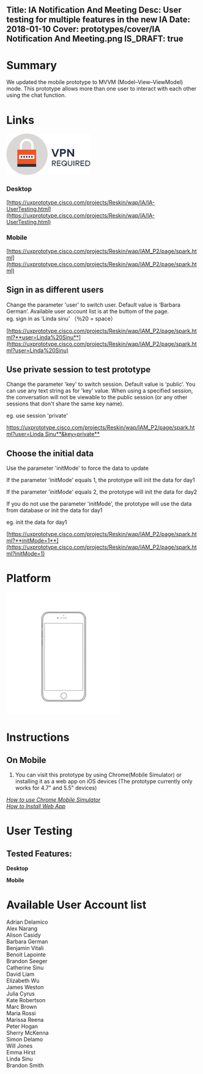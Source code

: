 Title: IA Notification And Meeting
Desc: User testing for multiple features in the new IA
Date: 2018-01-10
Cover: prototypes/cover/IA Notification And Meeting.png
IS_DRAFT: true
---

# Summary

We updated the mobile prototype to MVVM (Model–View–ViewModel) mode. This prototype allows more than one user to interact with each other using the chat function.

# Links
![vpn_required](../../../img_data/prototypes/VPN.svg)

### Desktop 

[https://uxprototype.cisco.com/projects/Reskin/wap/IA/IA-UserTesting.html](https://uxprototype.cisco.com/projects/Reskin/wap/IA/IA-UserTesting.html)

### Mobile

[https://uxprototype.cisco.com/projects/Reskin/wap/IAM_P2/page/spark.html](https://uxprototype.cisco.com/projects/Reskin/wap/IAM_P2/page/spark.html)

## Sign in as different users

Change the parameter 'user' to switch user. Default value is ‘Barbara German’. Available user account list is at the buttom of the page.  
eg. sign in as ‘Linda sinu’ （％20 = space）

[https://uxprototype.cisco.com/projects/Reskin/wap/IAM_P2/page/spark.html?**user=Linda%20Sinu**](https://uxprototype.cisco.com/projects/Reskin/wap/IAM_P2/page/spark.html?user=Linda%20Sinu)

## Use private session to test prototype

Change the parameter 'key' to switch session. Default value is ‘public’. You can use any text string as for 'key' value. 
When using a specified session, the conversation will not be viewable to the public session (or any other sessions that don't share the same key name).

eg. use session 'private'

[https://uxprototype.cisco.com/projects/Reskin/wap/IAM_P2/page/spark.html?user=Linda Sinu**&key=private**](https://uxprototype.cisco.com/projects/Reskin/wap/IAM_P2/page/spark.html?user=Linda%20Sinu&key=private)

## Choose the initial data

Use the parameter 'initMode' to force the data to update

If the parameter 'initMode' equals 1, the prototype will init the data for day1  

If the parameter 'initMode' equals 2, the prototype will init the data for day2  

If you do not use the parameter 'initMode', the prototype will use the data from database or init the data for day1

eg. init the data for day1

[https://uxprototype.cisco.com/projects/Reskin/wap/IAM_P2/page/spark.html?**initMode=1**](https://uxprototype.cisco.com/projects/Reskin/wap/IAM_P2/page/spark.html?initMode=1)

# Platform

![Desktop](../../../img_data/prototypes/Mobile-2x.png)

# Instructions

## On Mobile

1) You can visit this prototype by using Chrome(Mobile Simulator) or installing it as a web app on iOS devices (The prototype currently only works for 4.7" and 5.5" devices) 

*[How to use Chrome Mobile Simulator](https://uxccds.github.io/prototypes/faq/chrome's-mobile-simulator.html)*  
*[How to Install Web App](https://uxccds.github.io/prototypes/faq/install-web-app.html)*


# User Testing

## Tested Features:


**Desktop**

**Mobile**

# Available User Account list

Adrian Delamico  
Alex Narang  
Alison Casidy  
Barbara German  
Benjamin Vitali  
Benoit Lapointe  
Brandon Seeger  
Catherine Sinu  
David Liam  
Elizabeth Wu  
James Weston  
Julia Cyrus  
Kate Robertson  
Marc Brown  
Maria Rossi  
Marissa Reena  
Peter Hogan  
Sherry McKenna  
Simon Delamo  
Will Jones  
Emma Hirst  
Linda Sinu  
Brandon Smith

